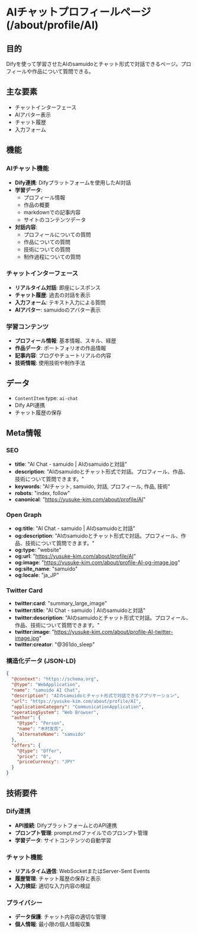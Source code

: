 # AIチャットプロフィールページ (/about/profile/AI)

## 目的

Difyを使って学習させたAIのsamuidoとチャット形式で対話できるページ。プロフィールや作品について質問できる。

## 主な要素

- チャットインターフェース
- AIアバター表示
- チャット履歴
- 入力フォーム

## 機能

### AIチャット機能

- **Dify連携**: Difyプラットフォームを使用したAI対話
- **学習データ**:
  - プロフィール情報
  - 作品の概要
  - markdownでの記事内容
  - サイトのコンテンツデータ
- **対話内容**:
  - プロフィールについての質問
  - 作品についての質問
  - 技術についての質問
  - 制作過程についての質問

### チャットインターフェース

- **リアルタイム対話**: 即座にレスポンス
- **チャット履歴**: 過去の対話を表示
- **入力フォーム**: テキスト入力による質問
- **AIアバター**: samuidoのアバター表示

### 学習コンテンツ

- **プロフィール情報**: 基本情報、スキル、経歴
- **作品データ**: ポートフォリオの作品情報
- **記事内容**: ブログやチュートリアルの内容
- **技術情報**: 使用技術や制作手法

## データ

- `ContentItem` type: `ai-chat`
- Dify API連携
- チャット履歴の保存

## Meta情報

### SEO

- **title**: "AI Chat - samuido | AIのsamuidoと対話"
- **description**: "AIのsamuidoとチャット形式で対話。プロフィール、作品、技術について質問できます。"
- **keywords**: "AIチャット, samuido, 対話, プロフィール, 作品, 技術"
- **robots**: "index, follow"
- **canonical**: "https://yusuke-kim.com/about/profile/AI"

### Open Graph

- **og:title**: "AI Chat - samuido | AIのsamuidoと対話"
- **og:description**: "AIのsamuidoとチャット形式で対話。プロフィール、作品、技術について質問できます。"
- **og:type**: "website"
- **og:url**: "https://yusuke-kim.com/about/profile/AI"
- **og:image**: "https://yusuke-kim.com/about/profile-AI-og-image.jpg"
- **og:site_name**: "samuido"
- **og:locale**: "ja_JP"

### Twitter Card

- **twitter:card**: "summary_large_image"
- **twitter:title**: "AI Chat - samuido | AIのsamuidoと対話"
- **twitter:description**: "AIのsamuidoとチャット形式で対話。プロフィール、作品、技術について質問できます。"
- **twitter:image**: "https://yusuke-kim.com/about/profile-AI-twitter-image.jpg"
- **twitter:creator**: "@361do_sleep"

### 構造化データ (JSON-LD)

```json
{
  "@context": "https://schema.org",
  "@type": "WebApplication",
  "name": "samuido AI Chat",
  "description": "AIのsamuidoとチャット形式で対話できるアプリケーション",
  "url": "https://yusuke-kim.com/about/profile/AI",
  "applicationCategory": "CommunicationApplication",
  "operatingSystem": "Web Browser",
  "author": {
    "@type": "Person",
    "name": "木村友亮",
    "alternateName": "samuido"
  },
  "offers": {
    "@type": "Offer",
    "price": "0",
    "priceCurrency": "JPY"
  }
}
```

## 技術要件

### Dify連携

- **API接続**: DifyプラットフォームとのAPI連携
- **プロンプト管理**: prompt.mdファイルでのプロンプト管理
- **学習データ**: サイトコンテンツの自動学習

### チャット機能

- **リアルタイム通信**: WebSocketまたはServer-Sent Events
- **履歴管理**: チャット履歴の保存と表示
- **入力検証**: 適切な入力内容の検証

### プライバシー

- **データ保護**: チャット内容の適切な管理
- **個人情報**: 最小限の個人情報収集
